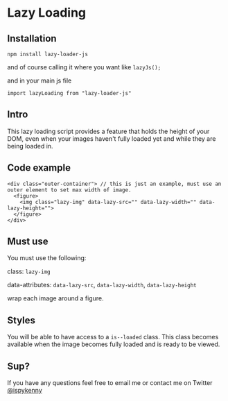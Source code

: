 # Lazy Loading 

## Installation

`npm install lazy-loader-js`

and of course calling it where you want like `lazyJs();`


and in your main js file 

`import lazyLoading from "lazy-loader-js"`

## Intro
This lazy loading script provides a feature that holds the height of your DOM, even when your images haven't fully loaded yet and while they are being loaded in.


## Code example
```
<div class="outer-container"> // this is just an example, must use an outer element to set max width of image.
  <figure>
    <img class="lazy-img" data-lazy-src="" data-lazy-width="" data-lazy-height="">
  </figure>
</div>
```

## Must use

You must use the following: 


  class: `lazy-img`


  data-attributes: `data-lazy-src`, `data-lazy-width`, `data-lazy-height`


  wrap each image around a figure.


## Styles

You will be able to have access to a `is--loaded` class. This class becomes available when the image becomes fully loaded and is ready to be viewed.


## Sup?
If you have any questions feel free to email me or contact me on Twitter [@ispykenny](https://twitter.com/ispykenny)